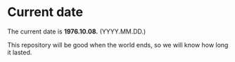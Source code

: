 # Current date

The current date is **1976.10.08.** (YYYY.MM.DD.)

This repository will be good when the world ends, so we will know how long it lasted.
